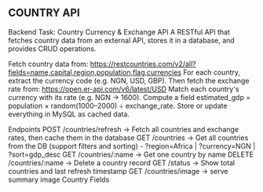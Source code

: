 ## COUNTRY API

Backend Task: Country Currency & Exchange API
 A RESTful API that fetches country data from an external API, stores it in a database, and provides CRUD operations.


 Fetch country data from: https://restcountries.com/v2/all?fields=name,capital,region,population,flag,currencies
 For each country, extract the currency code (e.g. NGN, USD, GBP).
 Then fetch the exchange rate from: https://open.er-api.com/v6/latest/USD
 Match each country's currency with its rate (e.g. NGN → 1600). 
 Compute a field estimated_gdp = population × random(1000–2000) ÷ exchange_rate.
 Store or update everything in MySQL as cached data.

Endpoints
 POST /countries/refresh → Fetch all countries and exchange rates, then cache them in the database
 GET /countries → Get all countries from the DB (support filters and sorting) - ?region=Africa | ?currency=NGN | ?sort=gdp_desc
 GET /countries/:name → Get one country by name
 DELETE /countries/:name → Delete a country record
 GET /status → Show total countries and last refresh timestamp
 GET /countries/image → serve summary image
Country Fields
